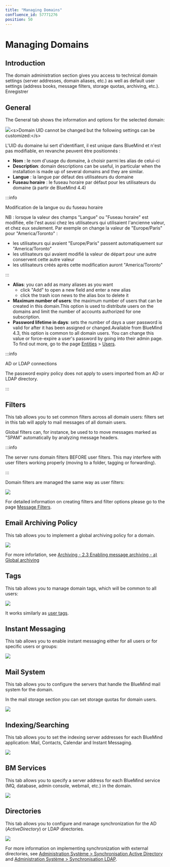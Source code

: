 ```yaml
---
title: "Managing Domains"
confluence_id: 57771276
position: 50
---
```

# Managing Domains


## Introduction

The domain administration section gives you access to technical domain settings (server addresses, domain aliases, etc.) as well as default user settings (address books, message filters, storage quotas, archiving, etc.).
Enregistrer


## General

The General tab shows the information and options for the selected domain:

![](../../../attachments/57771276/66096446.png)&lt;s>Domain UID cannot be changed but the following settings can be customized:&lt;/s>

L'UID du domaine lui sert d'identifiant, il est unique dans BlueMind et n'est pas modifiable, en revanche peuvent être positionnés :

- **Nom** : le nom d'usage du domaine, à choisir parmi les alias de celui-ci
- **Description**: domain descriptions can be useful, in particular when the installation is made up of several domains and they are similar.
- **Langue** : la langue par défaut des utilisateurs du domaine
- **Fuseau horaire** : le fuseau horaire par défaut pour les utilisateurs du domaine (à partir de BlueMind 4.4)


:::info

Modification de la langue ou du fuseau horaire

NB : lorsque la valeur des champs "Langue" ou "Fuseau horaire" est modifiée, elle l'est aussi chez les utilisateurs qui utilisaient l'ancienne valeur, et chez eux seulement.
Par exemple on change la valeur de "Europe/Paris" pour "America/Toronto" :

- les utilisateurs qui avaient "Europe/Paris" passent automatiquement sur "America/Toronto"
- les utilisateurs qui avaient modifié la valeur de départ pour une autre conservent cette autre valeur
- les utilisateurs créés après cette modification auront "America/Toronto"


:::

- **Alias**: you can add as many aliases as you want
    - click "Add" to open a new field and enter a new alias
    - click the trash icon news to the alias box to delete it
- **Maximum number of users**: the maximum number of users that can be created in this domain.This option is used to distribute users on the domains and limit the number of accounts authorized for one subscription.
- **Password lifetime in days**: sets the number of days a user password is valid for after it has been assigned or changed.Available from BlueMind 4.3, this option is common to all domain users. You can change this value or force-expire a user's password by going into their admin page. To find out more, go to the page [Entities](/Guide_de_l_administrateur/Gestion_des_entités/) > [Users](/Guide_de_l_administrateur/Gestion_des_entités/Utilisateurs/).


:::info

AD or LDAP connections

The password expiry policy does not apply to users imported from an AD or LDAP directory.

:::

## Filters

This tab allows you to set common filters across all domain users: filters set in this tab will apply to mail messages of all domain users.

Global filters can, for instance, be used to to move messages marked as "SPAM" automatically by analyzing message headers.


:::info

The server runs domain filters BEFORE user filters. This may interfere with user filters working properly (moving to a folder, tagging or forwarding).

:::

Domain filters are managed the same way as user filters:

![](../../../attachments/57771276/66096449.png)

For detailed information on creating filters and filter options please go to the page [Message Filters](/Guide_de_l_utilisateur/La_messagerie/Les_filtres_de_messages/).

## Email Archiving Policy

This tab allows you to implement a global archiving policy for a domain.

![](../../../attachments/57771276/66096452.png)

For more inforlation, see [Archiving - 2.3 Enabling message archiving - a) Global archiving](/Guide_de_l_administrateur/Configuration/Archivage/)

## Tags

This tab allows you to manage domain tags, which will be common to all users:

![](../../../attachments/57771276/66096462.png)

It works similarly as [user tags](/Guide_de_l_utilisateur/Les_catégories_tags_/).

## Instant Messaging

This tab allows you to enable instant messaging either for all users or for specific users or groups:

![](../../../attachments/57771276/66096459.png)

## Mail System

This tab allows you to configure the servers that handle the BlueMind mail system for the domain.

In the mail storage section you can set storage quotas for domain users.

![](../../../attachments/57771276/66096457.png)

## Indexing/Searching

This tab allows you to set the indexing server addresses for each BlueMind application: Mail, Contacts, Calendar and Instant Messaging.

![](../../../attachments/57771276/66096451.png)

## BM Services

This tab allows you to specify a server address for each BlueMind service (MQ, database, admin console, webmail, etc.) in the domain.

![](../../../attachments/57771276/66096454.png)

## Directories

This tab allows you to configure and manage synchronization for the AD (*ActiveDirectory*) or LDAP directories.

![](../../../attachments/57771276/66096460.png)

For more information on implementing synchronization with external directories, see [Administration Système > Synchronisation Active Directory](/Guide_de_l_administrateur/Gestion_des_entités/Synchronisation_Active_Directory/) and [Administration Système > Synchronisation LDAP](/Guide_de_l_administrateur/Gestion_des_entités/Synchronisation_LDAP/).


